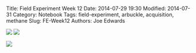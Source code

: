 Title: Field Experiment Week 12
Date: 2014-07-29 19:30
Modified: 2014-07-31
Category: Notebook
Tags: field-experiment, arbuckle, acquisition, methane 
Slug: FE-Week12
Authors: Joe Edwards


![]({filename}/images/fieldw12.jpg)
![]({filename}/images/fieldw12-2.jpg)

![]({filename}/images/plantsw12.jpg)
